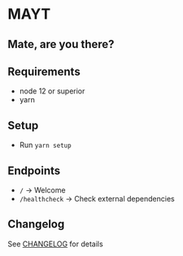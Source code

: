 # MAYT
## Mate, are you there?

## Requirements

- node 12 or superior
- yarn

## Setup

- Run ```yarn setup```

## Endpoints

- `/` -> Welcome
- `/healthcheck` -> Check external dependencies

## Changelog
See [CHANGELOG](docs/CHANGELOG.md) for details
